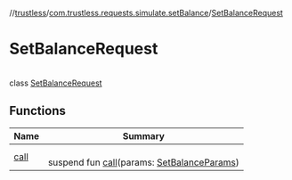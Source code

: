 //[trustless](../../../index.md)/[com.trustless.requests.simulate.setBalance](../index.md)/[SetBalanceRequest](index.md)

# SetBalanceRequest

\
class [SetBalanceRequest](index.md)

## Functions

| Name | Summary |
|---|---|
| [call](call.md) | <br>suspend fun [call](call.md)(params: [SetBalanceParams](../-set-balance-params/index.md)) |
